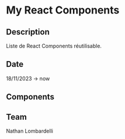# My React Components

## Description

Liste de React Components réutilisable.

## Date
18/11/2023 -> now

## Components


## Team

Nathan Lombardelli

